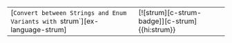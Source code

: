 |||
|---|---|
| [`Convert between Strings and Enum Variants with `strum`][ex-language-strum] | [![strum][c-strum-badge]][c-strum]{{hi:strum}} |
